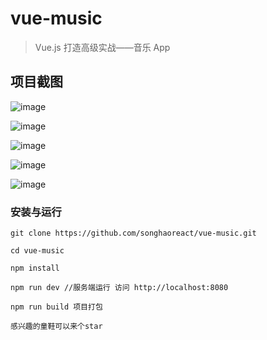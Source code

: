 # vue-music

> Vue.js 打造高级实战——音乐 App

## 项目截图

![image](https://github.com/songhaoreact/vue-music/blob/master/static/1.png)

![image](https://github.com/songhaoreact/vue-music/blob/master/static/2.png)

![image](https://github.com/songhaoreact/vue-music/blob/master/static/3.png)

![image](https://github.com/songhaoreact/vue-music/blob/master/static/4.png)

![image](https://github.com/songhaoreact/vue-music/blob/master/static/5.png)


### 安装与运行

```
git clone https://github.com/songhaoreact/vue-music.git

cd vue-music

npm install

npm run dev //服务端运行 访问 http://localhost:8080

npm run build 项目打包 

感兴趣的童鞋可以来个star